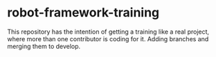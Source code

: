 # robot-framework-training
This repository has the intention of getting a training like a real project, where more than one contributor is coding for it. Adding branches and merging them to develop.

